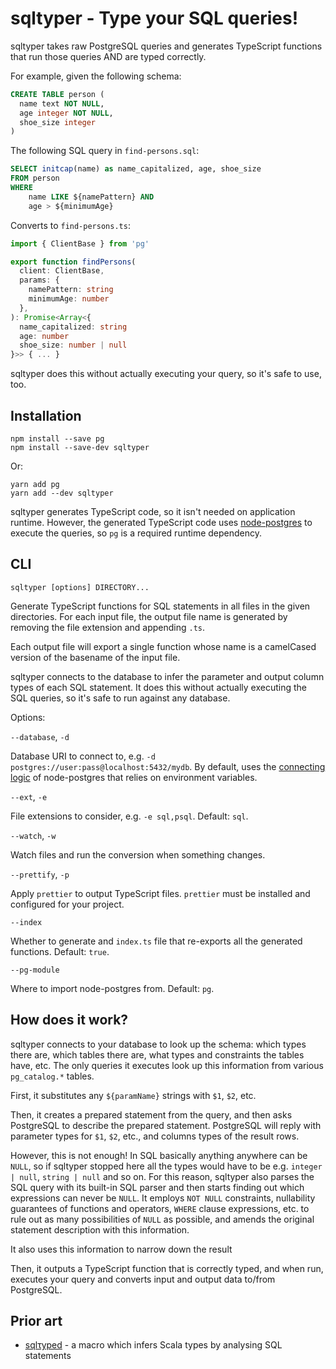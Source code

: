 # sqltyper - Type your SQL queries!

sqltyper takes raw PostgreSQL queries and generates TypeScript
functions that run those queries AND are typed correctly.

For example, given the following schema:

```sql
CREATE TABLE person (
  name text NOT NULL,
  age integer NOT NULL,
  shoe_size integer
)
```

The following SQL query in `find-persons.sql`:

```sql
SELECT initcap(name) as name_capitalized, age, shoe_size
FROM person
WHERE
    name LIKE ${namePattern} AND
    age > ${minimumAge}
```

Converts to `find-persons.ts`:

```typescript
import { ClientBase } from 'pg'

export function findPersons(
  client: ClientBase,
  params: {
    namePattern: string
    minimumAge: number
  },
): Promise<Array<{
  name_capitalized: string
  age: number
  shoe_size: number | null
}>> { ... }
```

sqltyper does this without actually executing your query, so it's
safe to use, too.


## Installation

```
npm install --save pg
npm install --save-dev sqltyper
```

Or:

```
yarn add pg
yarn add --dev sqltyper
```

sqltyper generates TypeScript code, so it isn't needed on
application runtime. However, the generated TypeScript code uses
[node-postgres] to execute the queries, so `pg` is a required runtime
dependency.


[node-postgres]: https://node-postgres.com/


## CLI

```
sqltyper [options] DIRECTORY...
```

Generate TypeScript functions for SQL statements in all files in the
given directories. For each input file, the output file name is
generated by removing the file extension and appending `.ts`.

Each output file will export a single function whose name is a
camelCased version of the basename of the input file.

sqltyper connects to the database to infer the parameter and output
column types of each SQL statement. It does this without actually
executing the SQL queries, so it's safe to run against any database.

Options:

`--database`, `-d`

Database URI to connect to, e.g. `-d postgres://user:pass@localhost:5432/mydb`.
By default, uses the [connecting logic] of node-postgres that
relies on environment variables.

`--ext`, `-e`

File extensions to consider, e.g. `-e sql,psql`. Default: `sql`.

`--watch`, `-w`

Watch files and run the conversion when something changes.

`--prettify`, `-p`

Apply `prettier` to output TypeScript files. `prettier` must be
installed and configured for your project.

`--index`

Whether to generate and `index.ts` file that re-exports all the
generated functions. Default: `true`.

`--pg-module`

Where to import node-postgres from. Default: `pg`.

[connecting logic]: https://node-postgres.com/features/connecting


## How does it work?

sqltyper connects to your database to look up the schema: which
types there are, which tables there are, what types and constraints
the tables have, etc. The only queries it executes look up this
information from various `pg_catalog.*` tables.

First, it substitutes any `${paramName}` strings with `$1`, `$2`, etc.

Then, it creates a prepared statement from the query, and then asks
PostgreSQL to describe the prepared statement. PostgreSQL will reply
with parameter types for `$1`, `$2`, etc., and columns types of the
result rows.

However, this is not enough! In SQL basically anything anywhere can be
`NULL`, so if sqltyper stopped here all the types would have to be
e.g. `integer | null`, `string | null` and so on. For this reason,
sqltyper also parses the SQL query with its built-in SQL parser and
then starts finding out which expressions can never be `NULL`. It
employs `NOT NULL` constraints, nullability guarantees of functions
and operators, `WHERE` clause expressions, etc. to rule out as many
possibilities of `NULL` as possible, and amends the original statement
description with this information.

It also uses this information to narrow down the result

Then, it outputs a TypeScript function that is correctly typed, and
when run, executes your query and converts input and output data
to/from PostgreSQL.


## Prior art

- [sqlτyped](https://github.com/jonifreeman/sqltyped) - a macro which infers Scala types by analysing SQL statements


[sqlτyped]: https://github.com/jonifreeman/sqltyped
